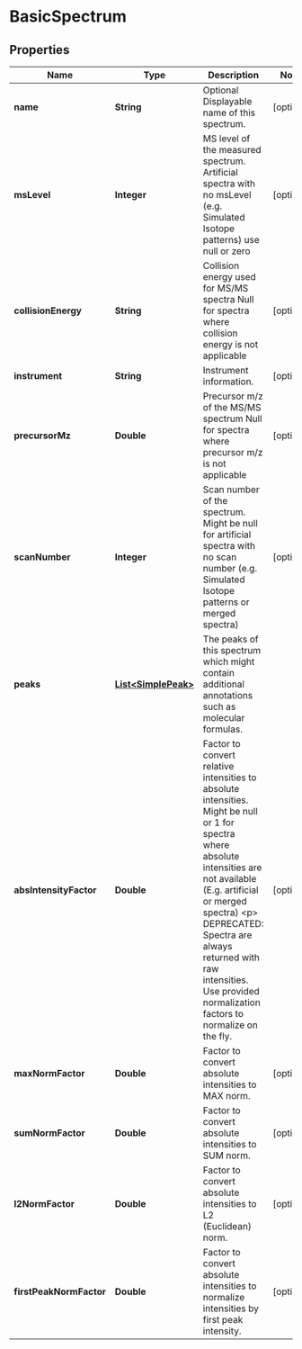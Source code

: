 

# BasicSpectrum


## Properties

| Name | Type | Description | Notes |
|------------ | ------------- | ------------- | -------------|
|**name** | **String** | Optional Displayable name of this spectrum. |  [optional] |
|**msLevel** | **Integer** | MS level of the measured spectrum.  Artificial spectra with no msLevel (e.g. Simulated Isotope patterns) use null or zero |  [optional] |
|**collisionEnergy** | **String** | Collision energy used for MS/MS spectra  Null for spectra where collision energy is not applicable |  [optional] |
|**instrument** | **String** | Instrument information. |  [optional] |
|**precursorMz** | **Double** | Precursor m/z of the MS/MS spectrum  Null for spectra where precursor m/z is not applicable |  [optional] |
|**scanNumber** | **Integer** | Scan number of the spectrum.  Might be null for artificial spectra with no scan number (e.g. Simulated Isotope patterns or merged spectra) |  [optional] |
|**peaks** | [**List&lt;SimplePeak&gt;**](SimplePeak.md) | The peaks of this spectrum which might contain additional annotations such as molecular formulas. |  |
|**absIntensityFactor** | **Double** | Factor to convert relative intensities to absolute intensities.  Might be null or 1 for spectra where absolute intensities are not available (E.g. artificial or merged spectra)  &lt;p&gt;  DEPRECATED: Spectra are always returned with raw intensities.  Use provided normalization factors to normalize on the fly. |  [optional] |
|**maxNormFactor** | **Double** | Factor to convert absolute intensities to MAX norm. |  [optional] |
|**sumNormFactor** | **Double** | Factor to convert absolute intensities to SUM norm. |  [optional] |
|**l2NormFactor** | **Double** | Factor to convert absolute intensities to L2 (Euclidean) norm. |  [optional] |
|**firstPeakNormFactor** | **Double** | Factor to convert absolute intensities to normalize intensities by first peak intensity. |  [optional] |



